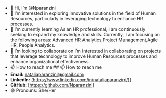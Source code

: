 - 👋 Hi, I’m @Nparanzini
- 👀 I’m interested in exploring innovative solutions in the field of Human Resources, particularly in leveraging technology to enhance HR processes. 
- 🌱 I’m currently learning As an HR professional, I am continuously seeking to expand my knowledge and skills. Currently, I am focusing on the following areas: Advanced HR Analytics,Project Management,Agile HR, People Analytics.
- 💞️ I’m looking to collaborate on I’m interested in collaborating on projects that leverage technology to improve Human Resources processes and enhance organizational effectiveness. 
- 📫 How to reach me ## 📫 How to reach me
- **Email:** [nataliaparanzini@gmail.com](mailto:seu.email@example.com)
- **LinkedIn:** [(https://www.linkedin.com/in/nataliaparanzini/)](https://www.linkedin.com/in/nataliaparanzini/)]
- **GitHub:** [https://github.com/Nparanzini]
- 😄 Pronouns: She/Her

<!---
Nparanzini/Nparanzini is a ✨ special ✨ repository because its `README.md` (this file) appears on your GitHub profile.
You can click the Preview link to take a look at your changes.
--->
